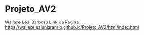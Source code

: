 # Projeto_AV2 
Wallace Leal Barbosa
Link da Pagina https://wallacelealunigranrio.github.io/Projeto_AV2/html/index.html
